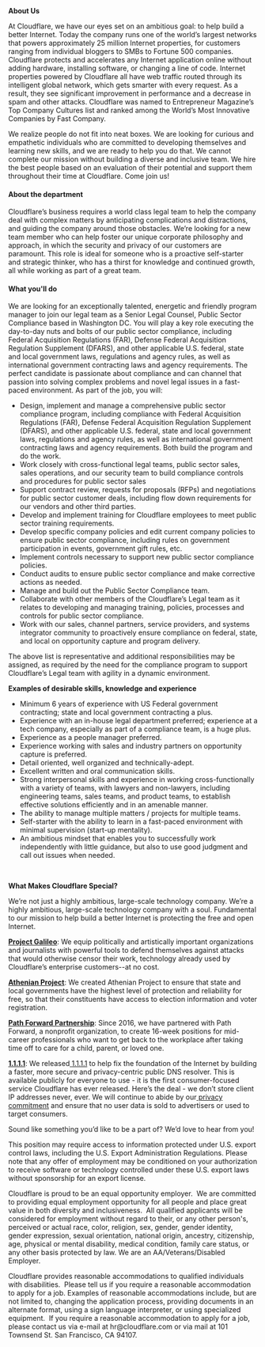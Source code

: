 <div class="content-intro">
	<div><strong>About Us</strong></div>
	<div>
		<p><span style="font-weight: 400;">At Cloudflare, we have our eyes set on an ambitious goal: to help build a better Internet. Today the company runs one of the world’s largest networks that powers approximately 25 million Internet properties, for customers ranging from individual bloggers to SMBs to Fortune 500 companies. Cloudflare protects and accelerates any Internet application online without adding hardware, installing software, or changing a line of code. Internet properties powered by Cloudflare all have web traffic routed through its intelligent global network, which gets smarter with every request. As a result, they see significant improvement in performance and a decrease in spam and other attacks. Cloudflare was named to Entrepreneur Magazine’s Top Company Cultures list and ranked among the World’s Most Innovative Companies by Fast Company.</span><span style="font-weight: 400;">&nbsp;</span></p>
		<p><span style="font-weight: 400;">We realize people do not fit into neat boxes. We are looking for curious and empathetic individuals who are committed to developing themselves and learning new skills, and we are ready to help you do that. We cannot complete our mission without building a diverse and inclusive team. We hire the best people based on an evaluation of their potential and support them throughout their time at Cloudflare. Come join us!&nbsp;</span></p>
	</div>
</div>
<h4>About the department</h4>
<p><span style="font-weight: 400;">Cloudflare’s business requires a world class legal team to help the company deal with complex matters by anticipating complications and distractions, and guiding the company around those obstacles. We’re looking for a new team member who can help foster our unique corporate philosophy and approach, in which the security and privacy of our customers are paramount. This role is ideal for someone who is a proactive self-starter and strategic thinker, who has a thirst for knowledge and continued growth, all while working as part of a great team.</span></p>
<h4>What you'll do</h4>
<p><span style="font-weight: 400;">We are looking for an exceptionally talented, energetic and friendly program manager to join our legal team as a Senior Legal Counsel, Public Sector Compliance based in Washington DC. You will play a key role executing the day-to-day nuts and bolts of our public sector compliance, including Federal Acquisition Regulations (FAR), Defense Federal Acquisition Regulation Supplement (DFARS), and other applicable U.S. federal, state and local government laws, regulations and agency rules, as well as international government contracting laws and agency requirements. The perfect candidate is passionate about compliance and can channel that passion into solving complex problems and novel legal issues in a fast-paced environment. As part of the job, you will:</span></p>
<ul>
	<li style="font-weight: 400;"><span style="font-weight: 400;">Design, implement and manage a comprehensive public sector compliance program, including compliance with Federal Acquisition Regulations (FAR), Defense Federal Acquisition Regulation Supplement (DFARS), and other applicable U.S. federal, state and local government laws, regulations and agency rules, as well as international government contracting laws and agency requirements. Both build the program and do the work.</span></li>
	<li style="font-weight: 400;"><span style="font-weight: 400;">Work closely with cross-functional legal teams, public sector sales, sales operations, and our security team to build compliance controls and procedures for public sector sales</span></li>
	<li style="font-weight: 400;"><span style="font-weight: 400;">Support contract review, requests for proposals (RFPs) and negotiations for public sector customer deals, including flow down requirements for our vendors and other third parties.&nbsp;</span></li>
	<li style="font-weight: 400;"><span style="font-weight: 400;">Develop and implement training for Cloudflare employees to meet public sector training requirements.</span></li>
	<li style="font-weight: 400;"><span style="font-weight: 400;">Develop specific company policies and edit current company policies to ensure public sector compliance, including rules on government participation in events, government gift rules, etc.</span></li>
	<li style="font-weight: 400;"><span style="font-weight: 400;">Implement controls necessary to support new public sector compliance policies.</span></li>
	<li style="font-weight: 400;"><span style="font-weight: 400;">Conduct audits to ensure public sector compliance and make corrective actions as needed.</span></li>
	<li style="font-weight: 400;"><span style="font-weight: 400;">Manage and build out the Public Sector Compliance team.</span></li>
	<li style="font-weight: 400;"><span style="font-weight: 400;">Collaborate with other members of the Cloudflare’s Legal team as it relates to developing and managing training, policies, processes and controls for public sector compliance.</span></li>
	<li style="font-weight: 400;"><span style="font-weight: 400;">Work with our sales, channel partners, service providers, and systems integrator community to proactively ensure compliance on federal, state, and local on opportunity capture and program delivery.&nbsp;</span></li>
</ul>
<p><span style="font-weight: 400;">The above list is representative and additional responsibilities may be assigned, as required by the need for the compliance program to support Cloudflare’s Legal team with agility in a dynamic environment.</span></p>
<p><strong>Examples of desirable skills, knowledge and experience</strong></p>
<ul>
	<li style="font-weight: 400;"><span style="font-weight: 400;">Minimum 6 years of experience with US Federal government contracting; state and local government contracting a plus.</span></li>
	<li style="font-weight: 400;"><span style="font-weight: 400;">Experience with an in-house legal department preferred; experience at a tech company, especially as part of a compliance team, is a huge plus.</span></li>
	<li style="font-weight: 400;"><span style="font-weight: 400;">Experience as a people manager preferred.</span></li>
	<li style="font-weight: 400;"><span style="font-weight: 400;">Experience working with sales and industry partners on opportunity capture is preferred.</span></li>
	<li style="font-weight: 400;"><span style="font-weight: 400;">Detail oriented, well organized and technically-adept.</span></li>
	<li style="font-weight: 400;"><span style="font-weight: 400;">Excellent written and oral communication skills.</span></li>
	<li style="font-weight: 400;"><span style="font-weight: 400;">Strong interpersonal skills and experience in working cross-functionally with a variety of teams, with lawyers and non-lawyers, including engineering teams, sales teams, and product teams, to establish effective solutions efficiently and in an amenable manner.&nbsp;</span></li>
	<li style="font-weight: 400;"><span style="font-weight: 400;">The ability to manage multiple matters / projects for multiple teams.</span></li>
	<li style="font-weight: 400;"><span style="font-weight: 400;">Self-starter with the ability to learn in a fast-paced environment with minimal supervision (start-up mentality).</span></li>
	<li style="font-weight: 400;"><span style="font-weight: 400;">An ambitious mindset that enables you to successfully work independently with little guidance, but also to use good judgment and call out issues when needed.</span></li>
</ul>
<p>&nbsp;</p>
<div class="content-conclusion">
	<p><strong>What Makes Cloudflare Special?</strong></p>
	<p><span style="font-weight: 400;">We’re not just a highly ambitious, large-scale technology company. We’re a highly ambitious, large-scale technology company with a soul. Fundamental to our mission to help build a better Internet is protecting the free and open Internet.</span></p>
	<p><a href="https://blog.cloudflare.com/protecting-free-expression-online/"><strong>Project Galileo</strong></a><span style="font-weight: 400;">: We equip politically and artistically important organizations and journalists with powerful tools to defend themselves against attacks that would otherwise censor their work, technology already used by Cloudflare’s enterprise customers--at no cost.</span></p>
	<p><strong><a href="https://www.cloudflare.com/athenian/">Athenian Project</a></strong><span style="font-weight: 400;">: We created Athenian Project to ensure that state and local governments have the highest level of protection and reliability for free, so that their constituents have access to election information and voter registration.</span></p>
	<p><a href="https://blog.cloudflare.com/tag/path-forward/"><strong>Path Forward Partnership</strong></a><span style="font-weight: 400;">: Since 2016, we have partnered with Path Forward, a nonprofit organization, to create 16-week positions for mid-career professionals who want to get back to the workplace after taking time off to care for a child, parent, or loved one.</span></p>
	<p><a href="https://1.1.1.1/"><strong>1.1.1.1</strong></a><span style="font-weight: 400;">: We released</span><a href="https://1.1.1.1/"> <span style="font-weight: 400;">1.1.1.1</span></a><span style="font-weight: 400;"> to help fix the foundation of the Internet by building a faster, more secure and privacy-centric public DNS resolver. This is available publicly for everyone to use - it is the first consumer-focused service Cloudflare has ever released. Here’s the deal - we don’t store client IP addresses never, ever. We will continue to abide by our</span><a href="https://developers.cloudflare.com/1.1.1.1/privacy/public-dns-resolver"> privacy commitment</a><span style="font-weight: 400;"> and ensure that no user data is sold to advertisers or used to target consumers.</span></p>
	<p><span style="font-weight: 400;">Sound like something you’d like to be a part of? We’d love to hear from you!</span></p>
	<p><span style="font-weight: 400;">This position may require access to information protected under U.S. export control laws, including the U.S. Export Administration Regulations. Please note that any offer of employment may be conditioned on your authorization to receive software or technology controlled under these U.S. export laws without sponsorship for an export license.</span></p>
	<p><span style="font-weight: 400;">Cloudflare is proud to be an equal opportunity employer. &nbsp;We are committed to providing equal employment opportunity for all people and place great value in both diversity and inclusiveness. &nbsp;All qualified applicants will be considered for employment without regard to their, or any other person's, perceived or actual</span> <span style="font-weight: 400;">race, color, religion, sex, gender, gender identity, gender expression, sexual orientation, national origin, ancestry, citizenship, age, physical or mental disability, medical condition, family care status, or any other basis protected by law. </span><span style="font-weight: 400;">We are an AA/Veterans/Disabled Employer.</span></p>
	<p><span style="font-weight: 400;">Cloudflare provides reasonable accommodations to qualified individuals with disabilities. &nbsp;Please tell us if you require a reasonable accommodation to apply for a job. Examples of reasonable accommodations include, but are not limited to, changing the application process, providing documents in an alternate format, using a sign language interpreter, or using specialized equipment. &nbsp;If you require a reasonable accommodation to apply for a job, please contact us via e-mail at </span><span style="font-weight: 400;">hr@cloudflare.com</span><span style="font-weight: 400;"> or via mail at 101 Townsend St. San Francisco, CA 94107.</span></p>
</div>